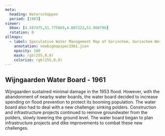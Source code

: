 ```yaml
---
meta:
  heading: Waterschappen
  period: [1983]
viewer:
  bbox: [4.587475,51.775669,4.887222,51.960796]
  rotation: 0
allmaps:
  - label: Speculative Water Management Map of Gorinchem, Gorinchem West 1 no. 38. Fourth Edition, series 1, 2023.  374 x 297 mm. Scale 1:25000. The Berlage. Based on Water Management Map 38 Gorinchem West 1. Fourth Edition, series 1, 1961. 555 x 690 mm. Scale 1:50000. Rijkswaterstaat.
    annotation: newbigmapspec1961.json
    opacity: 100
    mask: rgb(255,0,0)
    colorize: rgb(255,0,0)
---
```


## Wijngaarden Water Board - 1961

Wijngaarden sustained minimal damage in the 1953 flood. However, with the abandonment of nearby water boards, the water board decided to increase spending on flood prevention to protect its booming population. The water board also had to deal with a new challenge: sinking polders. Construction and infrastructure projects continued to remove groundwater from the polders, slowly lowering the ground level. The water board began to plan infrastructure projects and dike improvements to combat these new challenges.

